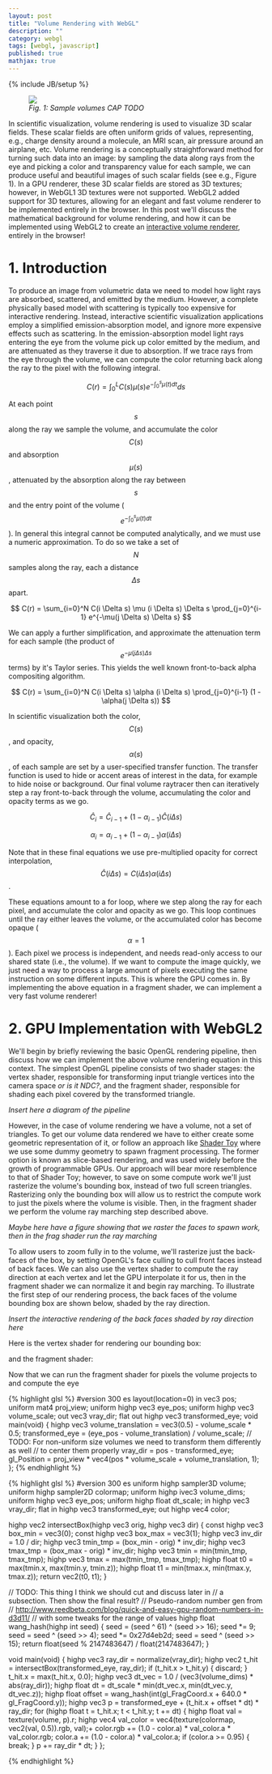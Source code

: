 ```yaml
---
layout: post
title: "Volume Rendering with WebGL"
description: ""
category: webgl
tags: [webgl, javascript]
published: true
mathjax: true
---
```

{% include JB/setup %}

<figure>
	<img class="img-fluid" src="https://i.imgur.com/YqdyKCj.png"/>
	<figcaption><i>Fig. 1: Sample volumes CAP TODO</i></figcaption>
</figure>

In scientific visualization, volume rendering is used to visualize
3D scalar fields. These scalar fields are often
uniform grids of values, representing,
e.g., charge density around a molecule,
an MRI scan, air pressure around an airplane, etc.
Volume rendering is a conceptually straightforward method
for turning such data into an image: by sampling the data
along rays from the eye and picking
a color and transparency value for each sample, we can
produce useful and beautiful images of such scalar fields
(see e.g., Figure 1).
In a GPU renderer, these 3D scalar fields are stored
as 3D textures; however, in WebGL1 3D textures were
not supported. WebGL2 added support for 3D textures,
allowing for an elegant and fast volume renderer to be
implemented entirely in the browser.
In this post we'll discuss the mathematical background
for volume rendering, and how it can be implemented using
WebGL2 to create an
[interactive volume renderer](https://www.willusher.io/webgl-volume-raycaster/),
entirely in the browser!

<!--more-->

# 1. Introduction
To produce an image from volumetric data we need to model how light rays
are absorbed, scattered, and emitted by the medium. However,
a complete physically based model with scattering is typically too expensive for
interactive rendering. Instead, interactive scientific visualization applications
employ a simplified emission-absorption model, and ignore more expensive
effects such as scattering. In the emission-absorption model light
rays entering the eye from the volume pick up color emitted by the
medium, and are attenuated as they traverse it due to absorption. If we trace
rays from the eye through the volume, we can compute the color
returning back along the ray to the pixel with the following integral.

$$C(r) = \int_0^L C(s) \mu(s) e^{-\int_0^s \mu(t) dt} ds$$

At each point $$s$$ along the ray we sample the volume, and
accumulate the color $$C(s)$$ and absorption $$\mu(s)$$,
attenuated by the absorption along the ray between $$s$$
and the entry point of the volume ($$e^{-\int_0^s \mu(t) dt}$$).
In general this integral cannot be computed analytically, and
we must use a numeric approximation. To do so we take a set of $$N$$
samples along the ray, each a distance $$\Delta s$$ apart.

$$
	C(r) = \sum_{i=0}^N C(i \Delta s) \mu (i \Delta s) \Delta s
			\prod_{j=0}^{i-1} e^{-\mu(j \Delta s) \Delta s}
$$

We can apply a further simplification, and approximate the
attenuation term for each sample (the product of $$e^{-\mu(j \Delta s) \Delta s}$$ terms)
by it's Taylor series. This yields the well known front-to-back alpha
compositing algorithm.

$$
	C(r) = \sum_{i=0}^N C(i \Delta s) \alpha (i \Delta s)
			\prod_{j=0}^{i-1} (1 - \alpha(j \Delta s))
$$

In scientific visualization both the color, $$C(s)$$,
and opacity, $$\alpha(s)$$, of each sample are set by a
user-specified transfer function. The transfer function is
used to hide or accent areas of interest in the data,
for example to hide noise or background.
Our final volume raytracer then can iteratively step a ray front-to-back
through the volume, accumulating the color and opacity terms as
we go.

$$
	\hat{C}_i = \hat{C}_{i-1} + (1 - \alpha_{i-1}) \hat{C}(i \Delta s)
$$

$$
	\alpha_i = \alpha_{i - 1} + (1 - \alpha_{i-1}) \alpha(i \Delta s)
$$

Note that in these final equations we use pre-multiplied opacity for
correct interpolation, $$\hat{C}(i\Delta s) = C(i\Delta s) \alpha(i \Delta s)$$.

These equations amount to a for loop, where we step along the ray
for each pixel, and accumulate the color and opacity as we go.
This loop continues until the ray either leaves the volume,
or the accumulated color has become opaque ($$\alpha = 1$$).
Each pixel we process is independent, and needs read-only
access to our shared state (i.e., the volume). If we want
to compute the image quickly, we just need a way to process
a large amount of pixels executing the same instruction
on some different inputs. This is where the GPU comes in.
By implementing the above equation in a fragment shader,
we can implement a very fast volume renderer!

# 2. GPU Implementation with WebGL2

We'll begin by briefly reviewing the basic OpenGL rendering pipeline,
then discuss how we can implement the above volume rendering equation
in this context.
The simplest OpenGL pipeline consists of two shader stages:
the vertex shader, responsible for transforming input triangle
vertices into the camera space *or is it NDC?*, and the fragment shader, responsible
for shading each pixel covered by the transformed triangle.

*Insert here a diagram of the pipeline*

However, in the case of volume rendering we have a volume,
not a set of triangles. To get our volume data rendered we
have to either create some geometric representation of it,
or follow an approach like [Shader Toy]() where we use
some dummy geometry to spawn fragment processing. The former
option is known as slice-based rendering, and was used widely
before the growth of programmable GPUs. Our approach will
bear more resemblence to that of Shader Toy; however, to save
on some compute work we'll just rasterize the volume's bounding
box, instead of two full screen triangles. Rasterizing only
the bounding box will allow us to restrict the compute work
to just the pixels where the volume is visible. Then,
in the fragment shader we perform the volume ray marching
step described above.

*Maybe here have a figure showing that we raster
the faces to spawn work, then in the frag shader
run the ray marching*

To allow users to zoom fully in to the volume, we'll rasterize just
the back-faces of the box, by setting OpenGL's face culling to cull
front faces instead of back faces. We can also use the
vertex shader to compute the ray direction at each vertex
and let the GPU interpolate it for us, then in the fragment
shader we can normalize it and begin ray marching.
To illustrate the first step of our rendering process, the back
faces of the volume bounding box
are shown below, shaded by the ray direction.

*Insert the interactive rendering of the back faces shaded
by ray direction here*

Here is the vertex shader for rendering our bounding box:

and the fragment shader:

Now that we can run the fragment shader for pixels the volume
projects to and compute the eye

{% highlight glsl %}
#version 300 es
layout(location=0) in vec3 pos;
uniform mat4 proj_view;
uniform highp vec3 eye_pos;
uniform highp vec3 volume_scale;
out vec3 vray_dir;
flat out highp vec3 transformed_eye;
void main(void) {
	highp vec3 volume_translation = vec3(0.5) - volume_scale * 0.5;
	transformed_eye = (eye_pos - volume_translation) / volume_scale;
	// TODO: For non-uniform size volumes we need to transform them differently as well
	// to center them properly
	vray_dir = pos - transformed_eye;
	gl_Position = proj_view * vec4(pos * volume_scale + volume_translation, 1);
};
{% endhighlight %}

{% highlight glsl %}
#version 300 es
uniform highp sampler3D volume;
uniform highp sampler2D colormap;
uniform highp ivec3 volume_dims;
uniform highp vec3 eye_pos;
uniform highp float dt_scale;
in highp vec3 vray_dir;
flat in highp vec3 transformed_eye;
out highp vec4 color;

highp vec2 intersectBox(highp vec3 orig, highp vec3 dir) {
	const highp vec3 box_min = vec3(0);
	const highp vec3 box_max = vec3(1);
	highp vec3 inv_dir = 1.0 / dir;
	highp vec3 tmin_tmp = (box_min - orig) * inv_dir;
	highp vec3 tmax_tmp = (box_max - orig) * inv_dir;
	highp vec3 tmin = min(tmin_tmp, tmax_tmp);
	highp vec3 tmax = max(tmin_tmp, tmax_tmp);
	highp float t0 = max(tmin.x, max(tmin.y, tmin.z));
	highp float t1 = min(tmax.x, min(tmax.y, tmax.z));
	return vec2(t0, t1);
}

// TODO: This thing I think we should cut and discuss later in
// a subsection. Then show the final result?
// Pseudo-random number gen from
// http://www.reedbeta.com/blog/quick-and-easy-gpu-random-numbers-in-d3d11/
// with some tweaks for the range of values
highp float wang_hash(highp int seed) {
	seed = (seed ^ 61) ^ (seed >> 16);
	seed *= 9;
	seed = seed ^ (seed >> 4);
	seed *= 0x27d4eb2d;
	seed = seed ^ (seed >> 15);
	return float(seed % 2147483647) / float(2147483647);
}

void main(void) {
	highp vec3 ray_dir = normalize(vray_dir);
	highp vec2 t_hit = intersectBox(transformed_eye, ray_dir);
	if (t_hit.x > t_hit.y) {
		discard;
	}
	t_hit.x = max(t_hit.x, 0.0);
	highp vec3 dt_vec = 1.0 / (vec3(volume_dims) * abs(ray_dir));
	highp float dt = dt_scale * min(dt_vec.x, min(dt_vec.y, dt_vec.z));
	highp float offset = wang_hash(int(gl_FragCoord.x + 640.0 * gl_FragCoord.y));
	highp vec3 p = transformed_eye + (t_hit.x + offset * dt) * ray_dir;
	for (highp float t = t_hit.x; t < t_hit.y; t += dt) {
		highp float val = texture(volume, p).r;
		highp vec4 val_color = vec4(texture(colormap, vec2(val, 0.5)).rgb, val);+
		color.rgb += (1.0 - color.a) * val_color.a * val_color.rgb;
		color.a += (1.0 - color.a) * val_color.a;
		if (color.a >= 0.95) {
			break;
		}
		p += ray_dir * dt;
	}
};

{% endhighlight %}

